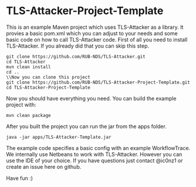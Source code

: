 # TLS-Attacker-Project-Template
This is an example Maven project which uses TLS-Attacker as a library. It provies a basic pom.xml which you can adjust to your needs and some basic code on how to call TLS-Attacker code.
First of all you need to install TLS-Attacker. If you already did that you can skip this step.
```
git clone https://github.com/RUB-NDS/TLS-Attacker.git
cd TLS-Attacker
mvn clean install
cd ..
\\Now you can clone this project 
git clone https://github.com/RUB-NDS/TLS-Attacker-Project-Template.git
cd TLS-Attacker-Project-Template
```
Now you should have everything you need. You can build the example project with:
```
mvn clean package
```
After you built the project you can run the jar from the apps folder.
```
java -jar apps/TLS-Attacker-Template.jar
```
The example code specifies a basic config with an example WorkflowTrace. We internally use Netbeans to work with TLS-Attacker. However you can use the IDE of your choice. If you have questions just contact @ic0nz1 or create an issue here on github.

Have fun :)
